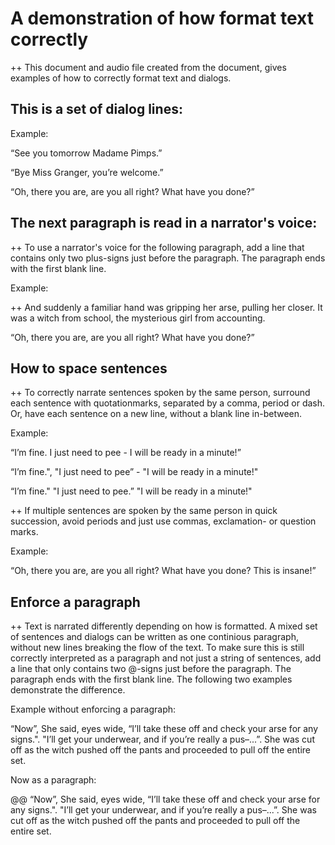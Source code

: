 # A demonstration of how format text correctly

++
This document and audio file created from the document, gives examples of how to correctly format text and dialogs.

## This is a set of dialog lines:

Example:

“See you tomorrow Madame Pimps.”

“Bye Miss Granger, you’re welcome.”

“Oh, there you are, are you all right? What have you done?”

## The next paragraph is read in a narrator's voice:

++
To use a narrator's voice for the following paragraph, add a line that contains only two plus-signs just before the paragraph. The paragraph ends with the first blank line. 

Example:

++
And suddenly a familiar hand was gripping her arse, pulling her closer. It was a witch from school, the mysterious girl from accounting.

“Oh, there you are, are you all right? What have you done?”

## How to space sentences

++
To correctly narrate sentences spoken by the same person, surround each sentence with quotationmarks, separated by a comma, period or dash. Or, have each sentence on a new line, without a blank line in-between.

Example:

“I’m fine. I just need to pee - I will be ready in a minute!”

“I’m fine.", "I just need to pee” - "I will be ready in a minute!"

“I’m fine."
"I just need to pee.”
"I will be ready in a minute!"

++
If multiple sentences are spoken by the same person in quick succession, avoid periods and just use commas, exclamation- or question marks.

Example:

“Oh, there you are, are you all right? What have you done? This is insane!”

## Enforce a paragraph

++
Text is narrated differently depending on how is formatted. A mixed set of sentences and dialogs can be written as one continious paragraph, without new lines breaking the flow of the text. To make sure this is still correctly interpreted as a paragraph and not just a string of sentences, add a line that only contains two @-signs just before the paragraph. The paragraph ends with the first blank line. The following two examples demonstrate the difference.

Example without enforcing a paragraph:

“Now”, She said, eyes wide, “I’ll take these off and check your arse for any signs.". "I’ll get your underwear, and if you’re  really a pus–...”. She was cut off as the witch pushed off the pants and proceeded to pull off the entire set.

Now as a paragraph:

@@
“Now”, She said, eyes wide, “I’ll take these off and check your arse for any signs.". "I’ll get your underwear, and if you’re  really a pus–...”. She was cut off as the witch pushed off the pants and proceeded to pull off the entire set.
